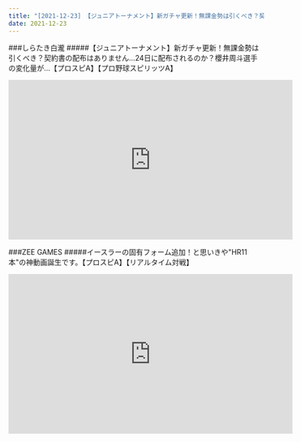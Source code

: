 ```yaml
---
title: "[2021-12-23] 【ジュニアトーナメント】新ガチャ更新！無課金勢は引くべき？契約書の配布はありません…24日に配布されるのか？櫻井周斗選手の変化量が…【プロスピA】【プロ野球スピリッツA】 他"
date: 2021-12-23
---
```

###しらたき白瀧
#####【ジュニアトーナメント】新ガチャ更新！無課金勢は引くべき？契約書の配布はありません…24日に配布されるのか？櫻井周斗選手の変化量が…【プロスピA】【プロ野球スピリッツA】
<iframe width="560" height="315" src="https://www.youtube.com/embed/lONP9KwgxJs" frameborder="0" allow="accelerometer; autoplay; clipboard-write; encrypted-media; gyroscope; picture-in-picture" allowfullscreen></iframe>

###ZEE GAMES
#####イースラーの固有フォーム追加！と思いきや&quot;HR11本&quot;の神動画誕生です。【プロスピA】【リアルタイム対戦】
<iframe width="560" height="315" src="https://www.youtube.com/embed/OzIpc1_c_0w" frameborder="0" allow="accelerometer; autoplay; clipboard-write; encrypted-media; gyroscope; picture-in-picture" allowfullscreen></iframe>

